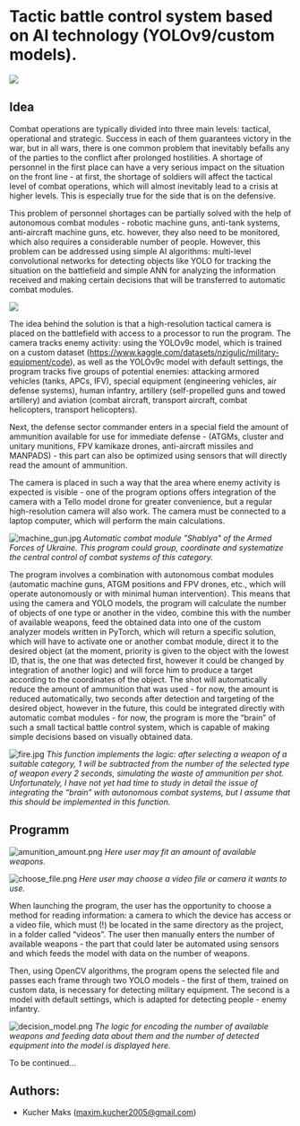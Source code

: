 
# Tactic battle control system based on AI technology (YOLOv9/custom models).
![](bcs_images/title.jpg)

## Idea

Combat operations are typically divided into three main levels: tactical, operational and strategic. Success in each of them guarantees victory in the war, but in all wars, there is one common problem that inevitably befalls any of the parties to the conflict after prolonged hostilities. A shortage of personnel in the first place can have a very serious impact on the situation on the front line - at first, the shortage of soldiers will affect the tactical level of combat operations, which will almost inevitably lead to a crisis at higher levels. This is especially true for the side that is on the defensive.

This problem of personnel shortages can be partially solved with the help of autonomous combat modules - robotic machine guns, anti-tank systems, anti-aircraft machine guns, etc. however, they also need to be monitored, which also requires a considerable number of people. However, this problem can be addressed using simple AI algorithms: multi-level convolutional networks for detecting objects like YOLO for tracking the situation on the battlefield and simple ANN for analyzing the information received and making certain decisions that will be transferred to automatic combat modules.

![](bcs_images/idea.jpg)

The idea behind the solution is that a high-resolution tactical camera is placed on the battlefield with access to a processor to run the program. The camera tracks enemy activity: using the YOLOv9c model, which is trained on a custom dataset (https://www.kaggle.com/datasets/nzigulic/military-equipment/code), as well as the YOLOv9c model with default settings, the program tracks five groups of potential enemies: attacking armored vehicles (tanks, APCs, IFV), special equipment (engineering vehicles, air defense systems), human infantry, artillery (self-propelled guns and towed artillery) and aviation (combat aircraft, transport aircraft, combat helicopters, transport helicopters).

Next, the defense sector commander enters in a special field the amount of ammunition available for use for immediate defense - (ATGMs, cluster and unitary munitions, FPV kamikaze drones, anti-aircraft missiles and MANPADS) - this part can also be optimized using sensors that will directly read the amount of ammunition.

The camera is placed in such a way that the area where enemy activity is expected is visible - one of the program options offers integration of the camera with a Tello model drone for greater convenience, but a regular high-resolution camera will also work. The camera must be connected to a laptop computer, which will perform the main calculations.

![machine_gun.jpg](bcs_images/machine_gun.jpg)
*Automatic combat module "Shablya" of the Armed Forces of Ukraine. This program could group, coordinate and systematize the central control of combat systems of this category.*

The program involves a combination with autonomous combat modules (automatic machine guns, ATGM positions and FPV drones, etc., which will operate autonomously or with minimal human intervention). This means that using the camera and YOLO models, the program will calculate the number of objects of one type or another in the video, combine this with the number of available weapons, feed the obtained data into one of the custom analyzer models written in PyTorch, which will return a specific solution, which will have to activate one or another combat module, direct it to the desired object (at the moment, priority is given to the object with the lowest ID, that is, the one that was detected first, however it could be changed by integration of another logic) 
and will force him to produce a target according to the coordinates of the object. The shot will automatically reduce the amount of ammunition that was used - for now, the amount is reduced automatically, two seconds after detection and targeting of the desired object, however in the future, this could be integrated directly with automatic combat modules - for now, the program is more the “brain” of such a small tactical battle control system, which is capable of making simple decisions based on visually obtained data.

![fire.jpg](bcs_images/fire.jpg)
*This function implements the logic: after selecting a weapon of a suitable category, 1 will be subtracted from the number of the selected type of weapon every 2 seconds, simulating the waste of ammunition per shot. Unfortunately, I have not yet had time to study in detail the issue of integrating the “brain” with autonomous combat systems, but I assume that this should be implemented in this function.*


## Programm
![amunition_amount.png](bcs_images/amunition_amount.png)
*Here user may fit an amount of available weapons.*

![choose_file.png](bcs_images/choose_file.png)
*Here user may choose a video file or camera it wants to use.*

When launching the program, the user has the opportunity to choose a method for reading information: a camera to which the device has access or a video file, which must (!) be located in the same directory as the project, in a folder called “videos”. The user then manually enters the number of available weapons - the part that could later be automated using sensors and which feeds the model with data on the number of weapons.


Then, using OpenCV algorithms, the program opens the selected file and passes each frame through two YOLO models - the first of them, trained on custom data, is necessary for detecting military equipment. The second is a model with default settings, which is adapted for detecting people - enemy infantry.

![decision_model.png](bcs_images/decision_model.png)
*The logic for encoding the number of available weapons and feeding data about them and the number of detected equipment into the model is displayed here.*


    
To be continued...

## Authors:
- Kucher Maks (maxim.kucher2005@gmail.com)
